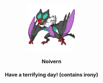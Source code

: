 <p align="center">
    <img src="https://raw.githubusercontent.com/PokeAPI/sprites/master/sprites/pokemon/715.png" width="150" height="150">
</p>
<h3 align="center"> <b>Noivern</b></h3>
<h3 align="center">Have a terrifying day! (contains irony)</h3>
